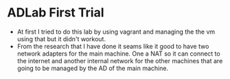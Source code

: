 # ADLab First Trial
- At first I tried to do this lab by using vagrant and managing the the vm using that but it didn't workout.
- From the research that I have done it seams like it good to have two network adapters for the main machine. One a NAT so it can connect to the internet and another internal network for the other machines that are going to be managed by the AD of the main machine.
